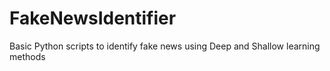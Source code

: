 # FakeNewsIdentifier
Basic Python scripts to identify fake news using Deep and Shallow learning methods
